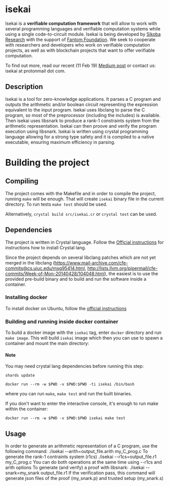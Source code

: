 # isekai

Isekai is a **verifiable computation framework** that will allow to work with several programming languages and verifiable computation systems while using a single code-to-circuit module. Isekai is being developed by [Sikoba Research](http://research.sikoba.com) with the support of [Fantom Foundation](http://fantom.foundation). We seek to cooperate with researchers and developers who work on verifiable computation projects, as well as with blockchain projects that want to offer verifiable computation.

To find out more, read our recent (11 Feb 19) [Medium post](https://medium.com/sikoba-network/isekai-verifiable-computation-framework-introduction-and-call-for-partners-daea383b1277) or contact us: isekai at protonmail dot com.

## Description

Isekai is a tool for zero-knowledge applications. It parses a C program and outputs the arithmetic and/or
boolean circuit representing the expression equivalent to the input program.
Isekai uses libclang to parse the C program, so most of the preprocessor
(including the includes) is available. Then isekai uses libsnark to produce a rank-1 constraints system from the arithmetic representation. Isekai can then proove and verify the program execution using libsnark. Isekai is written using crystal
programming language allowing for a strong type safety and it is compiled to a
native executable, ensuring maximum efficiency in parsing.

# Building the project

## Compiling

The project comes with the Makefile and in order to compile the
project, running `make` will be enough. That will create `isekai`
binary file in the current directory. To run tests `make test`
should be used.

Alternatively, `crystal build src/isekai.cr` or `crystal test`
can be used.

## Dependencies

The project is written in Crystal language. Follow the [Official
instructions](https://crystal-lang.org/docs/installation/) for instructions how
to install Crystal lang. 

Since the project depends on several libclang patches which are not
yet merged in the libclang (https://www.mail-archive.com/cfe-commits@cs.uiuc.edu/msg95414.html,
http://lists.llvm.org/pipermail/cfe-commits/Week-of-Mon-20140428/104048.html), the easiest
is to use the provided pre-build binary and to build and run the software inside
a container.

### Installing docker

To install docker on Ubuntu, follow the [official instructions](https://docs.docker.com/install/linux/docker-ce/ubuntu/)

### Building and running inside docker container

To build a docker image with the `isekai` tag, enter `docker` directory and run `make image`.
This will build `isekai` image which then you can use to spawn a container and mount
the main directory:

#### Note

You may need crystal lang dependencies before running this step:

```
shards update
```


```
docker run --rm -w $PWD -v $PWD:$PWD -ti isekai /bin/bash
```

where you can run `make`, `make test` and run the built binaries.

If you don't want to enter the interactive console, it's enough to
run make within the container:

```
docker run --rm -w $PWD -v $PWD:$PWD isekai make test
```

## Usage
In order to generate an arithmetic representation of a C program, use the following command:
./isekai --arith=output_file.arith my_C_prog.c
To generate the rank-1 contraints system (r1cs)
./isekai --r1cs=output_file.r1 my_C_prog.c
You can do both operations at the same time using --r1cs and arith options
To generate (and verify) a proof with libsnark:
./isekai --snark=my_snark output_file.r1
If the verification pass, this command will generate json files of the proof (my_snark.p) and trusted setup (my_snark.s)
